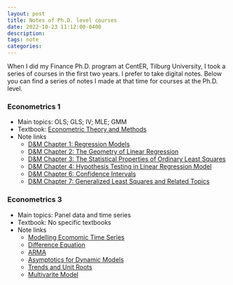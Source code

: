 ```yaml
---
layout: post
title: Notes of Ph.D. level courses
date: 2022-10-23 11:12:00-0400
description:  
tags: note  
categories: 
---
```


When I did my Finance Ph.D. program at CentER, Tilburg University, I took a series of courses in the first two years. I prefer to take digital notes. Below you can find a series of notes I made at that time for courses at the Ph.D. level. 

### Econometrics 1
- Main topics: OLS; GLS; IV; MLE; GMM
- Textbook: [Econometric Theory and Methods](http://qed.econ.queensu.ca/ETM/)
- Note links
    - [D&M Chapter 1: Regression Models](https://lingboshen.github.io/blog/2022/DMCh1/)
    - [D&M Chapter 2: The Geometry of Linear Regression](https://lingboshen.github.io/blog/2022/DMCh2/)
    - [D&M Chapter 3: The Statistical Properties of Ordinary Least Squares](https://lingboshen.github.io/blog/2022/DMCh3/)
    - [D&M Chapter 4: Hypothesis Testing in Linear Regression Model](https://lingboshen.github.io/blog/2022/DMCh4/)
    - [D&M Chapter 6: Confidence Intervals](https://lingboshen.github.io/blog/2022/DMCh6/)
    - [D&M Chapter 7: Generalized Least Squares and Related Topics](https://lingboshen.github.io/blog/2022/DMCh7/)


### Econometrics 3
- Main topics: Panel data and time series
- Textbook: No specific textbooks
- Note links
    - [Modelling Ecomomic Time Series](https://lingboshen.github.io/blog/2022/TS1/)
    - [Difference Equation](https://lingboshen.github.io/blog/2022/TS2/)
    - [ARMA](https://lingboshen.github.io/blog/2022/TS3/)
    - [Asymptotics for Dynamic Models](https://lingboshen.github.io/blog/2022/TS4/)
    - [Trends and Unit Roots](https://lingboshen.github.io/blog/2022/TS5/)
    - [Multivarite Model](https://lingboshen.github.io/blog/2022/TS6/)
 